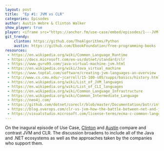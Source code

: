 ```yaml
---
layout: post
title:  "Ep #1: JVM vs CLR"
categories: Episodes
author: Austin Webre & Clinton Walker
show_player: true
player: <iframe src="https://anchor.fm/use-case/embed/episodes/1---JVM-vs-CLR-e59l8h" height="102px" width="400px" frameborder="0" scrolling="no"></iframe>
git_trendy:
    clinton: https://github.com/TheAlgorithms/Python
    austin: https://github.com/EbookFoundation/free-programming-books
resources:
 - https://en.wikipedia.org/wiki/Common_Language_Runtime
 - https://docs.microsoft.com/en-us/dotnet/standard/clr
 - https://www.guru99.com/java-virtual-machine-jvm.html
 - https://en.wikipedia.org/wiki/Java_virtual_machine
 - https://www.toptal.com/software/creating-jvm-languages-an-overview
 - http://www.cs.cmu.edu/~jcarroll/15-100-s05/supps/basics/history.html
 - https://en.wikipedia.org/wiki/List_of_JVM_languages
 - https://en.wikipedia.org/wiki/List_of_CLI_languages
 - https://en.wikipedia.org/wiki/Common_Language_Infrastructure
 - https://en.wikipedia.org/wiki/Common_Intermediate_Language
 - https://neo4j.com/
 - https://github.com/dotnet/coreclr/blob/master/Documentation/botr/intro-to-clr.md
 - https://blog.overops.com/clr-vs-jvm-how-the-battle-between-net-and-java-extends-to-the-vm-level/
 - https://visualstudio.microsoft.com/license-terms/ecma-c-common-language-infrastructure-standards/
---
```

On the inagural episode of Use Case, [Clinton](https://twitter.com/clintonjwalker) and [Austin](https://twitter.com/austinwebre) compare and contrast JVM and CLR. The discussion broadens to include all of the Java and .NET ecosystems as well as the approaches taken by the companies who support them. 